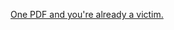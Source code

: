 [One PDF and you're already a victim.](https://www.securitylab.ru/blog/personal/Technolady/356215.php)